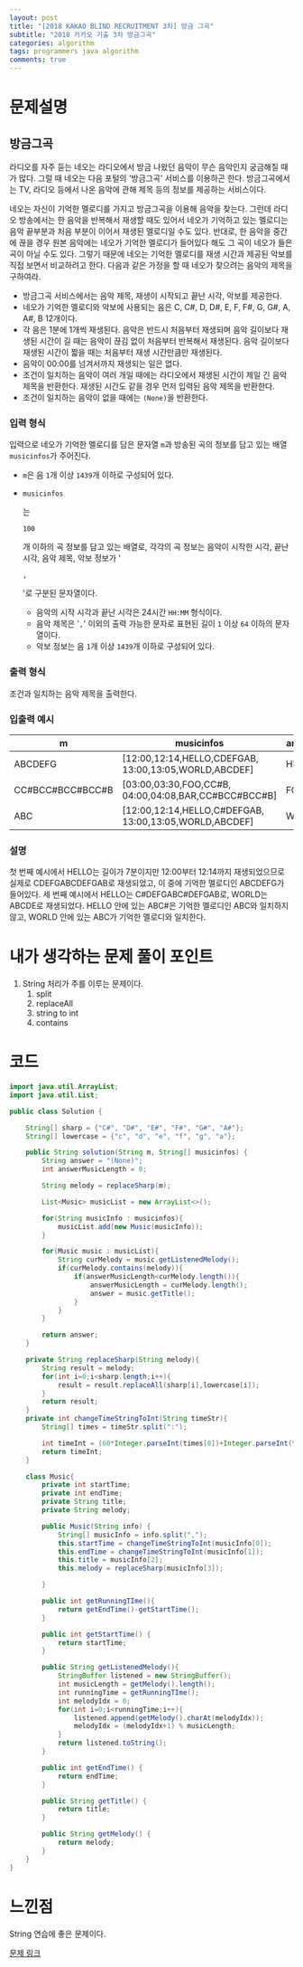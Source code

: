 ```yaml
---
layout: post
title: "[2018 KAKAO BLIND RECRUITMENT 3차] 방금 그곡"
subtitle: "2018 카카오 기출 3차 방금그곡"
categories: algorithm
tags: programmers java algorithm 
comments: true
---
```


# 문제설명

## 방금그곡

라디오를 자주 듣는 네오는 라디오에서 방금 나왔던 음악이 무슨 음악인지 궁금해질 때가 많다. 그럴 때 네오는 다음 포털의 '방금그곡' 서비스를 이용하곤 한다. 방금그곡에서는 TV, 라디오 등에서 나온 음악에 관해 제목 등의 정보를 제공하는 서비스이다.

네오는 자신이 기억한 멜로디를 가지고 방금그곡을 이용해 음악을 찾는다. 그런데 라디오 방송에서는 한 음악을 반복해서 재생할 때도 있어서 네오가 기억하고 있는 멜로디는 음악 끝부분과 처음 부분이 이어서 재생된 멜로디일 수도 있다. 반대로, 한 음악을 중간에 끊을 경우 원본 음악에는 네오가 기억한 멜로디가 들어있다 해도 그 곡이 네오가 들은 곡이 아닐 수도 있다. 그렇기 때문에 네오는 기억한 멜로디를 재생 시간과 제공된 악보를 직접 보면서 비교하려고 한다. 다음과 같은 가정을 할 때 네오가 찾으려는 음악의 제목을 구하여라.

- 방금그곡 서비스에서는 음악 제목, 재생이 시작되고 끝난 시각, 악보를 제공한다.
- 네오가 기억한 멜로디와 악보에 사용되는 음은 C, C#, D, D#, E, F, F#, G, G#, A, A#, B 12개이다.
- 각 음은 1분에 1개씩 재생된다. 음악은 반드시 처음부터 재생되며 음악 길이보다 재생된 시간이 길 때는 음악이 끊김 없이 처음부터 반복해서 재생된다. 음악 길이보다 재생된 시간이 짧을 때는 처음부터 재생 시간만큼만 재생된다.
- 음악이 00:00를 넘겨서까지 재생되는 일은 없다.
- 조건이 일치하는 음악이 여러 개일 때에는 라디오에서 재생된 시간이 제일 긴 음악 제목을 반환한다. 재생된 시간도 같을 경우 먼저 입력된 음악 제목을 반환한다.
- 조건이 일치하는 음악이 없을 때에는 `(None)`을 반환한다.

### 입력 형식

입력으로 네오가 기억한 멜로디를 담은 문자열 `m`과 방송된 곡의 정보를 담고 있는 배열 `musicinfos`가 주어진다.

- `m`은 음 `1`개 이상 `1439`개 이하로 구성되어 있다.

- ```
  musicinfos
  ```

  는

   

  ```
  100
  ```

  개 이하의 곡 정보를 담고 있는 배열로, 각각의 곡 정보는 음악이 시작한 시각, 끝난 시각, 음악 제목, 악보 정보가 '

  ```
  ,
  ```

  '로 구분된 문자열이다.

  - 음악의 시작 시각과 끝난 시각은 24시간 `HH:MM` 형식이다.
  - 음악 제목은 '`,`' 이외의 출력 가능한 문자로 표현된 길이 `1` 이상 `64` 이하의 문자열이다.
  - 악보 정보는 음 `1`개 이상 `1439`개 이하로 구성되어 있다.

### 출력 형식

조건과 일치하는 음악 제목을 출력한다.

### 입출력 예시

| m                | musicinfos                                             | answer |
| ---------------- | ------------------------------------------------------ | ------ |
| ABCDEFG          | [12:00,12:14,HELLO,CDEFGAB, 13:00,13:05,WORLD,ABCDEF]  | HELLO  |
| CC#BCC#BCC#BCC#B | [03:00,03:30,FOO,CC#B, 04:00,04:08,BAR,CC#BCC#BCC#B]   | FOO    |
| ABC              | [12:00,12:14,HELLO,C#DEFGAB, 13:00,13:05,WORLD,ABCDEF] | WORLD  |

### 설명

첫 번째 예시에서 HELLO는 길이가 7분이지만 12:00부터 12:14까지 재생되었으므로 실제로 CDEFGABCDEFGAB로 재생되었고, 이 중에 기억한 멜로디인 ABCDEFG가 들어있다.
세 번째 예시에서 HELLO는 C#DEFGABC#DEFGAB로, WORLD는 ABCDE로 재생되었다. HELLO 안에 있는 ABC#은 기억한 멜로디인 ABC와 일치하지 않고, WORLD 안에 있는 ABC가 기억한 멜로디와 일치한다.

# 내가 생각하는 문제 풀이 포인트

1. String 처리가 주를 이루는 문제이다.
   1. split
   2. replaceAll
   3. string to int
   4. contains

# 코드

~~~java
import java.util.ArrayList;
import java.util.List;

public class Solution {

    String[] sharp = {"C#", "D#", "E#", "F#", "G#", "A#"};
    String[] lowercase = {"c", "d", "e", "f", "g", "a"};

    public String solution(String m, String[] musicinfos) {
        String answer = "(None)";
        int answerMusicLength = 0;

        String melody = replaceSharp(m);

        List<Music> musicList = new ArrayList<>();

        for(String musicInfo : musicinfos){
            musicList.add(new Music(musicInfo));
        }

        for(Music music : musicList){
            String curMelody = music.getListenedMelody();
            if(curMelody.contains(melody)){
                if(answerMusicLength<curMelody.length()){
                    answerMusicLength = curMelody.length();
                    answer = music.getTitle();
                }
            }
        }

        return answer;
    }

    private String replaceSharp(String melody){
        String result = melody;
        for(int i=0;i<sharp.length;i++){
            result = result.replaceAll(sharp[i],lowercase[i]);
        }
        return result;
    }
    private int changeTimeStringToInt(String timeStr){
        String[] times = timeStr.split(":");

        int timeInt = (60*Integer.parseInt(times[0])+Integer.parseInt(times[1]));
        return timeInt;
    }

    class Music{
        private int startTime;
        private int endTime;
        private String title;
        private String melody;

        public Music(String info) {
            String[] musicInfo = info.split(",");
            this.startTime = changeTimeStringToInt(musicInfo[0]);
            this.endTime = changeTimeStringToInt(musicInfo[1]);
            this.title = musicInfo[2];
            this.melody = replaceSharp(musicInfo[3]);

        }

        public int getRunningTIme(){
            return getEndTime()-getStartTime();
        }

        public int getStartTime() {
            return startTime;
        }

        public String getListenedMelody(){
            StringBuffer listened = new StringBuffer();
            int musicLength = getMelody().length();
            int runningTime = getRunningTIme();
            int melodyIdx = 0;
            for(int i=0;i<runningTime;i++){
                listened.append(getMelody().charAt(melodyIdx));
                melodyIdx = (melodyIdx+1) % musicLength;
            }
            return listened.toString();
        }

        public int getEndTime() {
            return endTime;
        }

        public String getTitle() {
            return title;
        }

        public String getMelody() {
            return melody;
        }
    }
}

~~~



# 느낀점

String 연습에 좋은 문제이다.



[문제 링크](https://programmers.co.kr/learn/courses/30/lessons/17683?language=java)


